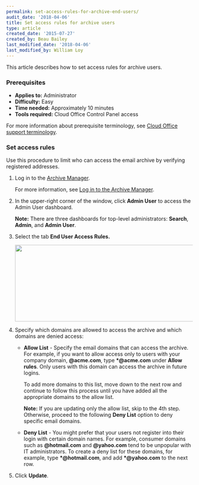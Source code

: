 ```yaml
---
permalink: set-access-rules-for-archive-end-users/
audit_date: '2018-04-06'
title: Set access rules for archive users
type: article
created_date: '2015-07-27'
created_by: Beau Bailey
last_modified_date: '2018-04-06'
last_modified_by: William Loy
---
```


This article describes how to set access rules for archive users.

### Prerequisites

- **Applies to:** Administrator
- **Difficulty:** Easy
- **Time needed:** Approximately 10 minutes
- **Tools required:** Cloud Office Control Panel access

For more information about prerequisite terminology, see [Cloud Office support terminology](/how-to/cloud-office-support-terminology).

### Set access rules

Use this procedure to limit who can access the email archive by
verifying registered addresses.

1. Log in to the [Archive Manager](https://cp.rackspace.com/Login.aspx?ReturnUrl=%2f).

    For more information, see [Log in to the Archive Manager](/how-to/log-in-to-the-archive-manager).

2. In the upper-right corner of the window, click **Admin User** to access the Admin User dashboard.

   **Note:** There are three dashboards for top-level administrators: **Search**, **Admin**, and **Admin User**.

3. Select the tab **End User Access Rules.**

   <img src="{% asset_path rackspace-email-archiving/set-access-rules-for-archive-users/Screen%20Shot%202015-08-27%20at%2011.34.43%20AM.png %}" width="551" height="207" />

4. Specify which domains are allowed to access the archive and which domains are denied access:

   - **Allow List** - Specify the email domains that can access the archive. For example,  if you want to allow access only to users with your company domain, **@acme.com**, type **\*@acme.com** under **Allow rules**. Only users with this domain can access the archive in future logins.

     To add more domains to this list, move down to the next row and continue to follow this process until you have added all the appropriate domains to the allow list.

     **Note:** If you are updating only the allow list, skip to the 4th step. Otherwise, proceed to the following **Deny List** option to deny specific email domains.

   - **Deny List** - You might prefer that your users not register into their login with certain domain names. For example, consumer domains such as **@hotmail.com** and **@yahoo.com** tend to be unpopular with IT administrators. To create a deny list for these domains, for example, type **\*@hotmail.com**, and add **\*@yahoo.com** to the next row.

5. Click **Update**.
